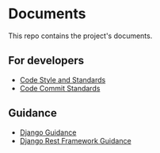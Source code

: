 # Documents

This repo contains the project's documents.

## For developers

- [Code Style and Standards](./ForDev/CodeStyleAndStandards.md)
- [Code Commit Standards](./ForDev/CodeCommitStandards.md)

## Guidance

- [Django Guidance](./Guidance/Django.md)
- [Django Rest Framework Guidance](./Guidance/DRF.md)
